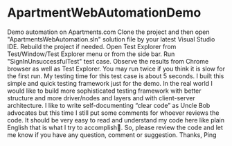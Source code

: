 # ApartmentWebAutomationDemo
Demo automation on Apartments.com
Clone the project and then open "ApartmentsWebAutomation.sln" solution file by your latest Visual Studio IDE. Rebuild the project if needed. Open Test Explorer from Test/Window/Test Explorer menu or from the side bar. Run "SignInUnsuccessfulTest" test case. Observe the results from Chrome browser as well as Test Explorer. You may run twice if you think it is slow for the first run. My testing time for this test case is about 5 seconds. 
I built this simple and quick testing framework just for the demo. In the real world I would like to build more sophisticated testing framework with better structure and more driver/nodes and layers and with client-server architecture.
I like to write self-documenting “clear code” as Uncle Bob advocates but this time I still put some comments for whoever reviews the code. It should be very easy to read and understand my code here like plain English that is what I try to accomplish. So, please review the code and let me know if you have any question, comment or suggestion.
Thanks,
Ping
